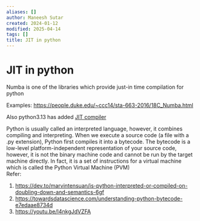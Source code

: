```yaml
---
aliases: []
author: Maneesh Sutar
created: 2024-01-12
modified: 2025-04-14
tags: []
title: JIT in python
---
```


# JIT in python

Numba is one of the libraries which provide just-in time compilation for python

Examples: <https://people.duke.edu/~ccc14/sta-663-2016/18C_Numba.html>

Also python3.13 has added [JIT compiler](https://tonybaloney.github.io/posts/python-gets-a-jit.html)

Python is usually called an interpreted language, however, it combines compiling and interpreting. When we execute a source code (a file with a .py extension), Python first compiles it into a bytecode. The bytecode is a low-level platform-independent representation of your source code, however, it is not the binary machine code and cannot be run by the target machine directly. In fact, it is a set of instructions for a virtual machine which is called the Python Virtual Machine (PVM)  
Refer:

1. <https://dev.to/marvintensuan/is-python-interpreted-or-compiled-on-doubling-down-and-semantics-6gf>
1. <https://towardsdatascience.com/understanding-python-bytecode-e7edaae8734d>
1. <https://youtu.be/I4nkgJdVZFA>
